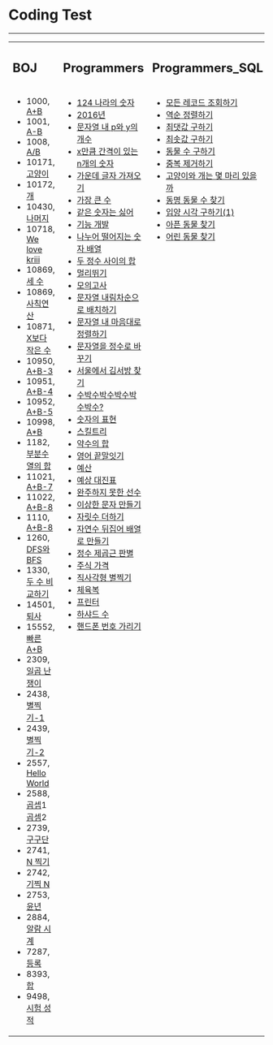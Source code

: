 <h1>Coding Test</h1>
<hr>

<table>
<tr>
	<td width=33%><h2>BOJ</h2></td>
	<td width=33%><h2>Programmers</h2></td>
	<td width=33%><h2>Programmers_SQL</h2></td>
</tr>

<tr>
	<td valign="top">
	<ul>
		<li>1000, <a href="https://blog.naver.com/handuelly/221726849914">A+B</a></li>
		<li>1001, <a href="https://blog.naver.com/handuelly/221726852670">A-B</a></li>
		<li>1008, <a href="https://blog.naver.com/handuelly/221726857765">A/B</a></li>
		<li>10171, <a href="https://blog.naver.com/handuelly/221726843072">고양이</a></li>
		<li>10172, <a href="https://blog.naver.com/handuelly/221726845702">개</a></li>
		<li>10430, <a href="https://blog.naver.com/handuelly/221726861667">나머지</a></li>
		<li>10718, <a href="https://blog.naver.com/handuelly/221726840594">We love kriii</a></li>
		<li>10869, <a href="https://blog.naver.com/handuelly/221726886304">세 수</a></li>
		<li>10869, <a href="https://blog.naver.com/handuelly/221726859797">사칙연산</a></li>
		<li>10871, <a href="https://blog.naver.com/handuelly/221726947059">X보다 작은 수</a></li>
		<li>10950, <a href="https://blog.naver.com/handuelly/221726904971">A+B-3</a></li>
		<li>10951, <a href="https://blog.naver.com/handuelly/221731913531">A+B-4</a></li>
		<li>10952, <a href="https://blog.naver.com/handuelly/221731911200">A+B-5</a></li>
		<li>10998, <a href="https://blog.naver.com/handuelly/221726855708">A*B</a></li>
		<li>1182, <a href="https://blog.naver.com/handuelly/221682802078">부분수열의 합</a></li>
		<li>11021, <a href="https://blog.naver.com/handuelly/221726940441">A+B-7</a></li>
		<li>11022, <a href="https://blog.naver.com/handuelly/221726942023">A+B-8</a></li>
		<li>1110, <a href="https://blog.naver.com/handuelly/221731914965">A+B-8</a></li>
		<li>1260, <a href="https://blog.naver.com/handuelly/221681992524">DFS와 BFS</a></li>
		<li>1330, <a href="https://blog.naver.com/handuelly/221726871953">두 수 비교하기</a></li>
		<li>14501, <a href="https://blog.naver.com/handuelly/221683313388">퇴사</a></li>
		<li>15552, <a href="https://blog.naver.com/handuelly/221726916715">빠른 A+B</a></li>
		<li>2309, <a href="https://blog.naver.com/handuelly/221682684980">일곱 난쟁이</a></li>
		<li>2438, <a href="https://blog.naver.com/handuelly/221726943941">별찍기-1</a></li>
		<li>2439, <a href="https://blog.naver.com/handuelly/221726945513">별찍기-2</a></li>
		<li>2557, <a href="https://blog.naver.com/handuelly/221726837156">Hello World</a></li>
		<li>2588, <a href="https://blog.naver.com/handuelly/221799034310">곱셉</a>1 
			<a href="https://blog.naver.com/handuelly/221726863267">곱셈</a>2</li>
		<li>2739, <a href="https://blog.naver.com/handuelly/221726894843">구구단</a></li>
		<li>2741, <a href="https://blog.naver.com/handuelly/221726920660">N 찍기</a></li>
		<li>2742, <a href="https://blog.naver.com/handuelly/221726923643">기찍 N</a></li>
		<li>2753, <a href="https://blog.naver.com/handuelly/221726881302">윤년</a></li>
		<li>2884, <a href="https://blog.naver.com/handuelly/221726884134">알람 시계</a></li>
		<li>7287, <a href="https://blog.naver.com/handuelly/221726848229">등록</a></li>
		<li>8393, <a href="https://blog.naver.com/handuelly/221726911523">합</a></li>
		<li>9498, <a href="https://blog.naver.com/handuelly/221726879138">시험 성적</a></li>
	</ul>
	<vr>
	</td>
	<td valign="top">
	<ul>
		<li><a href="https://blog.naver.com/handuelly/221669234703">124 나라의 숫자</a></li>
		<li><a href="https://blog.naver.com/handuelly/221669218511">2016년</a></li>
		<li><a href="https://blog.naver.com/handuelly/221673161724">문자열 내 p와 y의 개수</a></li>
		<li><a href="https://blog.naver.com/handuelly/221676743473">x만큼 간격이 있는 n개의 숫자</a></li>
		<li><a href="https://blog.naver.com/handuelly/221671080366">가운데 글자 가져오기</a></li>
		<li><a href="https://blog.naver.com/handuelly/221672825404">가장 큰 수</a></li>
		<li><a href="https://blog.naver.com/handuelly/221676720104">같은 숫자는 싫어</a></li>
		<li><a href="https://blog.naver.com/handuelly/221669147683">기능 개발</a></li>
		<li><a href="https://blog.naver.com/handuelly/221676727209">나누어 떨어지는 숫자 배열</a></li>
		<li><a href="https://blog.naver.com/handuelly/221671096291">두 정수 사이의 합</a></li>
		<li><a href="https://blog.naver.com/handuelly/221671126133">멀리뛰기</a></li>
		<li><a href="https://blog.naver.com/handuelly/221672895561">모의고사</a></li>
		<li><a href="https://blog.naver.com/handuelly/221673677581">문자열 내림차순으로 배치하기</a></li>
		<li><a href="https://blog.naver.com/handuelly/221673632168">문자열 내 마음대로 정렬하기</a></li>
		<li><a href="https://blog.naver.com/handuelly/221675164970">문자열을 정수로 바꾸기</a></li>
		<li><a href="https://blog.naver.com/handuelly/221671087461">서울에서 김서방 찾기</a></li>
		<li><a href="https://blog.naver.com/handuelly/221673693197">수박수박수박수박수박수?</a></li>
		<li><a href="https://blog.naver.com/handuelly/221678913215">숫자의 표현</a></li>
		<li><a href="https://blog.naver.com/handuelly/221669207797">스킬트리</a></li>
		<li><a href="https://blog.naver.com/handuelly/221675210500">약수의 합</a></li>
		<li><a href="https://blog.naver.com/handuelly/221674165922">영어 끝말잇기</a></li>
		<li><a href="https://blog.naver.com/handuelly/221674164841">예산</a></li>
		<li><a href="https://blog.naver.com/handuelly/221678796965">예상 대진표</a></li>
		<li><a href="https://blog.naver.com/handuelly/221669277268">완주하지 못한 선수</a></li>
		<li><a href="https://blog.naver.com/handuelly/221674188336">이상한 문자 만들기</a></li>
		<li><a href="https://blog.naver.com/handuelly/221679835462">자릿수 더하기</a></li>
		<li><a href="https://blog.naver.com/handuelly/221674229320">자연수 뒤집어 배열로 만들기</a></li>
		<li><a href="https://blog.naver.com/handuelly/221679854014">정수 제곱근 판별</a></li>
		<li><a href="https://blog.naver.com/handuelly/221676734335">주식 가격</a></li>
		<li><a href="https://blog.naver.com/handuelly/221673616261">직사각형 별찍기</a></li>
		<li><a href="https://blog.naver.com/handuelly/221673141537">체육복</a></li>
		<li><a href="https://blog.naver.com/handuelly/221669145207">프린터</a></li>
		<li><a href="https://blog.naver.com/handuelly/221679909194">하샤드 수</a></li>
		<li><a href="https://blog.naver.com/handuelly/221674193712">핸드폰 번호 가리기</a></li>
	</ul>
	</td>
	<td valign="top">
	<ul>
		<li><a href="https://blog.naver.com/handuelly/221980294453">모든 레코드 조회하기</a></li>
		<li><a href="https://blog.naver.com/handuelly/221980280080">역순 정렬하기</a></li>
		<li><a href="https://blog.naver.com/handuelly/221980300059">최댓값 구하기</a></li>
		<li><a href="https://blog.naver.com/handuelly/221980305199">최솟값 구하기</a></li>
		<li><a href="https://blog.naver.com/handuelly/221980309250">동물 수 구하기</a></li>
		<li><a href="https://blog.naver.com/handuelly/221980318309">중복 제거하기</a></li>
		<li><a href="https://blog.naver.com/handuelly/221980358001">고양이와 개는 몇 마리 있을까</a></li>
		<li><a href="https://blog.naver.com/handuelly/221980612377">동명 동물 수 찾기</a></li>
		<li><a href="https://blog.naver.com/handuelly/221980625029">입양 시각 구하기(1)</a></li>
		<li><a href="https://blog.naver.com/handuelly/221980701893">아픈 동물 찾기</a></li>
		<li><a href="https://blog.naver.com/handuelly/221980708224">어린 동물 찾기</a></li>
	</ul>
	</td>
</tr>
</table>
